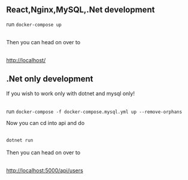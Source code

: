 ## React,Nginx,MySQL,.Net development

run `docker-compose up `<br/><br/>

Then you can head on over to <br/><br/>

[http://localhost/](http://localhost/)

## .Net only development

If you wish to work only with dotnet and mysql only!<br/><br/>

run `docker-compose -f docker-compose.mysql.yml up --remove-orphans`

Now you can cd into api and do <br/><br/>

`dotnet run `
<br/><br/>
Then you can head on over to<br/><br/>

[http://localhost:5000/api/users](http://localhost:5000/api/users)
